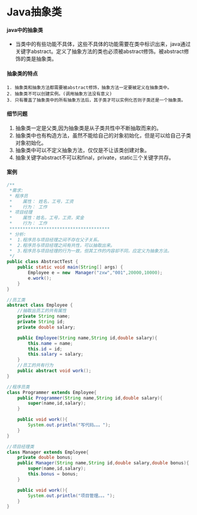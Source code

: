 #                           Java抽象类

#### java中的抽象类

+ 当类中的有些功能不具体，这些不具体的功能需要在类中标识出来，java通过关键字abstract。定义了抽象方法的类也必须被abstract修饰。被abstract修饰的类是抽象类。

#### 抽象类的特点

	1. 抽象类和抽象方法都需要被abstract修饰，抽象方法一定要被定义在抽象类中。
 	2. 抽象类不可以创建实例。(调用抽象方法没有意义)
 	3. 只有覆盖了抽象类中的所有抽象方法后，其子类才可以实例化否则子类还是一个抽象类。

#### 细节问题

1. 抽象类一定是父类,因为抽象类是从子类共性中不断抽取而来的。
2. 抽象类中也有构造方法，虽然不能给自己的对象初始化，但是可以给自己子类对象初始化。
3. 抽象类中可以不定义抽象方法，仅仅是不让该类创建对象。
4. 抽象关键字abstract不可以和final，private，static三个关键字共存。

#### 案例

``` java
/**
 *需求:
 * 程序员
 *    属性： 姓名，工号，工资
 *    行为： 工作
 * 项目经理
 *    属性：姓名，工号，工资，奖金
 *    行为： 工作
 **************************************
 * 分析:
 *  1.程序员与项目经理之间不存在父子关系。
 *  2.程序员与项目经理之间有共性，可以抽取出来。
 *  3.程序员与项目经理的行为一致，但其工作的内容却不同，应定义为抽象方法。
 */
public class AbstractTest {
    public static void main(String[] args) {
        Employee e = new  Manager("zxw","001",20000,10000);
        e.work();
    }
}

//员工类
abstract class Employee {
    //抽取出员工的共有属性
    private String name;
    private String id;
    private double salary;

    public Employee(String name,String id,double salary){
        this.name = name;
        this.id = id;
        this.salary = salary;
    }
    //员工的共有行为
    public abstract void work();
}

//程序员类
class Programmer extends Employee{
    public Programmer(String name,String id,double salary){
        super(name,id,salary);
    }

    public void work(){
        System.out.println("写代码。。。");
    }
}

//项目经理类
class Manager extends Employee{
    private double bonus;
    public Manager(String name,String id,double salary,double bonus){
        super(name,id,salary);
        this.bonus = bonus;
    }

    public void work(){
        System.out.println("项目管理。。。");
    }
}

```


